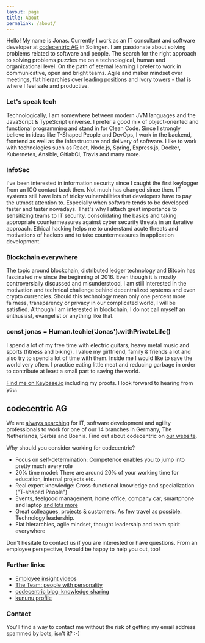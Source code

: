 ```yaml
---
layout: page
title: About
permalink: /about/
---
```


Hello! My name is Jonas. Currently I work as an IT consultant and software developer at [codecentric AG](https://www.codecentric.de) in Solingen. I am passionate about solving problems related to software and people. The search for the right approach to solving problems puzzles me on a technological, human and organizational level. On the path of eternal learning I prefer to work in communicative, open and bright teams. Agile and maker mindset over meetings, flat hierarchies over leading positions and ivory towers - that is where I feel safe and productive.

### Let's speak tech

Technologically, I am somewhere between modern JVM languages and the JavaScript & TypeScript universe. I prefer a good mix of object-oriented and functional programming and stand in for Clean Code. Since I strongly believe in ideas like T-Shaped People and DevOps, I work in the backend, frontend as well as the infrastructure and delivery of software. I like to work with technologies such as React, Node.js, Spring, Express.js, Docker, Kubernetes, Ansible, GitlabCI, Travis and many more.

### InfoSec

I've been interested in information security since I caught the first keylogger from an ICQ contact back then. Not much has changed since then. IT systems still have lots of tricky vulnerabilities that developers have to pay the utmost attention to. Especially when software tends to be developed faster and faster nowadays. That's why I attach great importance to sensitizing teams to IT security, consolidating the basics and taking appropriate countermeasures against cyber security threats in an iterative approach. Ethical hacking helps me to understand acute threats and motivations of hackers and to take countermeasures in application development.

### Blockchain everywhere

The topic around blockchain, distributed ledger technology and Bitcoin has fascinated me since the beginning of 2016. Even though it is mostly controversially discussed and misunderstood, I am still interested in the motivation and technical challenge behind decentralized systems and even crypto currencies. Should this technology mean only one percent more fairness, transparency or privacy in our complicated world, I will be satisfied. Although I am interested in blockchain, I do not call myself an enthusiast, evangelist or anything like that.

### const jonas = Human.techie('Jonas').withPrivateLife()

I spend a lot of my free time with electric guitars, heavy metal music and sports (fitness and biking). I value my girlfriend, family & friends a lot and also try to spend a lot of time with them. Inside me I would like to save the world very often. I practice eating little meat and reducing garbage in order to contribute at least a small part to saving the world.

[Find me on Keybase.io](https://keybase.io/jverhoelen) including my proofs. I look forward to hearing from you. 

## codecentric AG

We are [always searching](https://www.codecentric.de/karriere/offene-stellen/) for IT, software development and agility professionals to work for one of our 14 branches in Germany, The Netherlands, Serbia and Bosnia. Find out about codecentric on [our website](https://www.codecentric.de/).

Why should you consider working for codecentric?

- Focus on self-determination: Competence enables you to jump into pretty much every role
- 20% time model: There are around 20% of your working time for education, internal projects etc.
- Real expert knowledge: Cross-functional knowledge and specialization ("T-shaped People")
- Events, feelgood management, home office, company car, smartphone and laptop [and lots more](https://www.codecentric.de/karriere/karrieremodell/gehaltsmodell-und-benefits/)
- Great colleagues, projects & customers. As few travel as possible. Technology leadership.
- Flat hierarchies, agile mindset, thought leadership and team spirit everywhere

Don't hesitate to contact us if you are interested or have questions. From an employee perspective, I would be happy to help you out, too!

### Further links

- [Employee insight videos](https://www.codecentric.de/karriere/deine-kollegen/)
- [The Team: people with personality](https://www.codecentric.de/team/)
- [codecentric blog: knowledge sharing](https://blog.codecentric.de/)
- [kununu profile](https://www.kununu.com/de/codecentric)

### Contact

You'll find a way to contact me without the risk of getting my email address spammed by bots, isn't it? :-)
